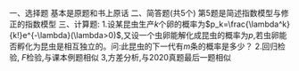 一、选择题
 基本是原题和书上原话
 二、简答题(共5个)
 第5题是简述指数模型与修正的指数模型
 三、计算题:
 1.设某昆虫生产$k$个卵的概率为$p_k=\frac{\lambda^k}{k!}e^{-\lambda}(\lambda>0)$,又设一个虫卵能解化成昆虫的概率为$p$,若虫卵能否孵化为昆虫是相互独立的。问:此昆虫的下一代有$m$条的概率是多少？
 2.回归检验, $F$检验,与课本例题相似
 3,方差分析,与2020真题最后一题相似
 ​

 